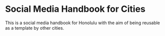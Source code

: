 Social Media Handbook for Cities
================================

This is a social media handbook for Honolulu with the aim of being reusable as a template by other cities.

